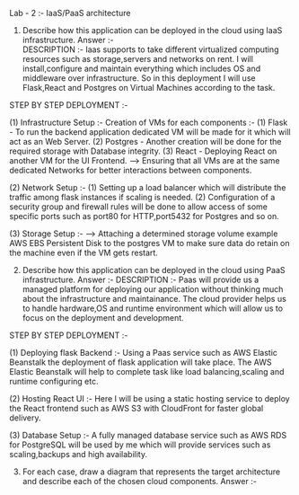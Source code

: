 Lab - 2 :- IaaS/PaaS architecture

1. Describe how this application can be deployed in the cloud using IaaS infrastructure.
Answer :-   
DESCRIPTION :- Iaas supports to take different virtualized computing resources such as storage,servers and networks on rent. I will install,configure and maintain everything which includes OS and middleware over infrastructure. So in this deployment I will use Flask,React and Postgres on Virtual Machines according to the task. 

STEP BY STEP DEPLOYMENT :- 

(1) Infrastructure Setup :- Creation of VMs for each components :- (1) Flask - To run the backend application dedicated VM will be made for it which will act as an Web Server. (2) Postgres - Another creation will be done for the required storage with Database integrity. (3) React - Deploying React on another VM for the UI Frontend. --> Ensuring that all VMs are at the same dedicated Networks for better interactions between components.

(2) Network Setup :- 
(1) Setting up a load balancer which will distribute the traffic among flask instances if scaling is needed.
(2) Configuration of a security group and firewall rules will be done to allow access of some specific ports such as port80 for HTTP,port5432 for Postgres and so on.

(3) Storage Setup :- 
--> Attaching a determined storage volume example AWS EBS Persistent Disk to the postgres VM to make sure data do retain on the machine even if the VM gets restart.

2. Describe how this application can be deployed in the cloud using PaaS infrastructure.
Answer :- 
DESCRIPTION :- Paas will provide us a managed platform for deploying our application without thinking much about the infrastructure and maintainance. The cloud provider helps us to handle hardware,OS and runtime environment which will allow us to focus on the deployment and development. 

STEP BY STEP DEPLOYMENT :- 

(1) Deploying flask Backend :- Using a Paas service such as AWS Elastic Beanstalk the deployment of flask application will take place. The AWS Elastic Beanstalk will help to complete task like load balancing,scaling and runtime configuring etc.

(2) Hosting React UI :- Here I will be using a static hosting service to deploy the React frontend such as AWS S3 with CloudFront for faster global delivery.

(3) Database Setup :- A fully managed database service such as AWS RDS for PostgreSQL will be used by me which will provide services such as scaling,backups and high availability.

3. For each case, draw a diagram that represents the target architecture and describe each of the chosen cloud components.
Answer :-
